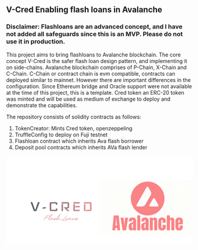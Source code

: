 ## V-Cred Enabling flash loans in Avalanche
### Disclaimer: Flashloans are an advanced concept, and I have not added all safeguards since this is an MVP. Please do not use it in production.

This project aims to bring flashloans to Avalanche blockchain. The core concept V-Cred is the safer flash loan design pattern, and implementing it on side-chains.
Avalanche blockchain comprises of P-Chain, X-Chain and C-Chain. C-Chain or contract chain is evm compatible, contracts can deployed similar to mainnet. However there are important differences in the configuration. Since Ethereum bridge and Oracle support were not available at the time of this project, this is a template. Cred token an ERC-20 token was minted and will be used as medium of exchange to deploy and demonstrate the capabilities.

The repository consists of solidity contracts as follows:
1. TokenCreator: Mints Cred token, openzeppeling
2. TruffleConfig to deploy on Fuji testnet
3. Flashloan contract which inherits Ava flash borrower
4. Deposit pool contracts which inherits AVa flash lender

![alt text](./assets/image1.png)
